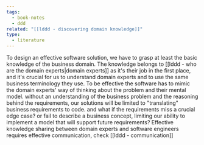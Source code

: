 ```yaml
---
tags:
  - book-notes
  - ddd
related: "[[lddd - discovering domain knowledge]]"
type:
  - literature
---
```

To design an effective software solution, we have to grasp at least the basic knowledge of the business domain. 
The knowledge belongs to [[lddd - who are the domain experts|domain experts]] as it's their job in the first place, and it's crucial for us to understand domain experts and to use the same business terminology they use.
To be effective the software has to mimic the domain experts' way of thinking about the problem and their mental model. without an understanding of the business problem and the reasoning behind the requirements, our solutions will be limited to "translating" business requirements to code. and what if the requirements miss a crucial edge case? or fail to describe a business concept, limiting our ability to implement a model that will support future requirements? 
Effective knowledge sharing between domain experts and software engineers requires effective communication, check [[lddd - communication]]
